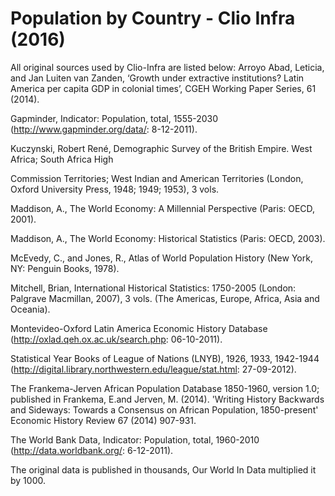 # Population by Country - Clio Infra (2016)

All original sources used by Clio-Infra are listed below:
Arroyo Abad, Leticia, and Jan Luiten van Zanden, ‘Growth under extractive institutions? Latin America per capita GDP in colonial times’, CGEH Working Paper Series, 61 (2014).

Gapminder, Indicator: Population, total, 1555-2030 (http://www.gapminder.org/data/: 8-12-2011).

Kuczynski, Robert René, Demographic Survey of the British Empire. West Africa; South Africa High

Commission Territories; West Indian and American Territories (London, Oxford University Press, 1948; 1949; 1953), 3 vols.

Maddison, A., The World Economy: A Millennial Perspective (Paris: OECD, 2001).

Maddison, A., The World Economy: Historical Statistics (Paris: OECD, 2003).

McEvedy, C., and Jones, R., Atlas of World Population History (New York, NY: Penguin Books, 1978).

Mitchell, Brian, International Historical Statistics: 1750-2005 (London: Palgrave Macmillan, 2007), 3 vols. (The Americas, Europe, Africa, Asia and Oceania).

Montevideo-Oxford Latin America Economic History Database (http://oxlad.qeh.ox.ac.uk/search.php: 06-10-2011).

Statistical Year Books of League of Nations (LNYB), 1926, 1933, 1942-1944 (http://digital.library.northwestern.edu/league/stat.html: 27-09-2012).

The Frankema-Jerven African Population Database 1850-1960, version 1.0; published in Frankema, E.and Jerven, M. (2014). 'Writing History Backwards and Sideways: Towards a Consensus on African Population, 1850-present' Economic History Review 67 (2014) 907-931.

The World Bank Data, Indicator: Population, total, 1960-2010 (http://data.worldbank.org/: 6-12-2011).



The original data is published in thousands, Our World In Data multiplied it by 1000.